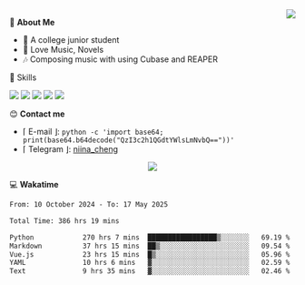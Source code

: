 <a href="#">
    <img align="right" src="https://github-readme-stats-tau-lilac-25.vercel.app/api?username=irorange27&count_private=true&show_icons=true&theme=transparent" />
</a>

💭 **About Me**

- 🏫 A college junior student
- 🍕 Love Music, Novels
- 🎶 Composing music with using Cubase and REAPER


🚀 Skills

![](https://img.shields.io/badge/-python-3e74a2?style=for-the-badge&logo=Python&logoColor=fff
)
![](https://img.shields.io/badge/-javascript-f0db4f?style=for-the-badge&logo=JavaScript&logoColor=fff
)
![](https://img.shields.io/badge/-vue3-41b883?style=for-the-badge&logo=Vue.js&logoColor=fff
)
![](https://img.shields.io/badge/-docker-2496ed?style=for-the-badge&logo=Docker&logoColor=fff
)
![](https://img.shields.io/badge/-linux-000000?style=for-the-badge&logo=Linux&logoColor=fff&color=000
)

😊 **Contact me**

- ⌈ E-mail ⌋: `python -c 'import base64; print(base64.b64decode("QzI3c2h1QGdtYWlsLmNvbQ=="))'`
- ⌈ Telegram ⌋: [niina_cheng](https://t.me/niina_cheng)

</p>
    <p align="center">
    <img src="https://profile-counter.glitch.me/{irorange27}/count.svg" />
</p>

💻 **Wakatime**

<!--START_SECTION:waka-->

```txt
From: 10 October 2024 - To: 17 May 2025

Total Time: 386 hrs 19 mins

Python            270 hrs 7 mins  █████████████████▒░░░░░░░   69.19 %
Markdown          37 hrs 15 mins  ██▒░░░░░░░░░░░░░░░░░░░░░░   09.54 %
Vue.js            23 hrs 15 mins  █▒░░░░░░░░░░░░░░░░░░░░░░░   05.96 %
YAML              10 hrs 6 mins   ▓░░░░░░░░░░░░░░░░░░░░░░░░   02.59 %
Text              9 hrs 35 mins   ▓░░░░░░░░░░░░░░░░░░░░░░░░   02.46 %
```

<!--END_SECTION:waka-->
